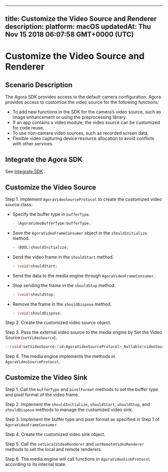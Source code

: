 
---
title: Customize the Video Source and Renderer
description: 
platform: macOS
updatedAt: Thu Nov 15 2018 06:07:58 GMT+0000 (UTC)
---
# Customize the Video Source and Renderer
## Scenario Description

The Agora SDK provides access to the default camera configuration. Agora provides access to customize the video source for the following functions:

- To add new functions in the SDK for the camera’s video source, such as image enhancement or using the preprocessing library.
- If an app contains a video module, the video source can be customized for code reuse.
- To use non-camera video sources, such as recorded screen data.
- Flexible video capturing device resource allocation to avoid conflicts with other services.

## Integrate the Agora SDK

See [Integrate SDK](../../en/Interactive%20Broadcast/mac_video.md) .

## Customize the Video Source

Step 1. Implement `AgoraVideoSourceProtocol` to create the customized video source class:

- Specify the buffer type in `bufferType`.

  ```c++
  - (AgoraVideoBufferType)bufferType;
  ```

- Save the `AgoraVideoFrameConsumer` object in the `shouldInitialize` method.

  ```c++
  - (BOOL)shouldInitialize;
  ```

- Send the video frame in the `shouldStart` method.

  ```c++
  - (void)shouldStart;
  ```

- Send the data to the media engine through `AgoraVideoFrameConsumer`.

- Stop sending the frame in the `shouldStop` method.

  ```c++
  - (void)shouldStop;
  ```

- Remove the frame in the `shouldDispose` method.

  ```c++
  - (void)shouldDispose;
  ```

Step 2. Create the customized video source object.

Step 3. Pass the external video source to the media engine by Set the Video Source \(`setVideoSource`\).

```c++
- (void)setVideoSource:(id<AgoraVideoSourceProtocol>_Nullable)videoSource;
```

Step 4. The media engine implements the methods in `AgoraVideoSourceProtocol`.

## Customize the Video Sink

Step 1. Call the `bufferType` and `pixelFormat` methods to set the buffer type and pixel format of the video frame.

Step 2. Implement the `shouldInitialize`, `shouldStart`, `shouldStop`, and `shouldDispose` methods to manage the customized video sink.

Step 3. Implement the buffer type and pixel format as specified in Step 1 of `AgoraVideoFrameConsumer`.

Step 4. Create the customized video sink object.

Step 5. Call the `setLocalVideoRenderer` and `setRemoteVideoRenderer` methods to set the local and remote renderers.

Step 6. The media engine will call functions in `AgoraVideoSinkProtocol` according to its internal state.

